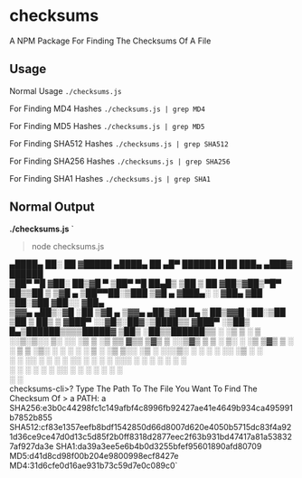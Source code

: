 # checksums
A NPM Package For Finding The Checksums Of A File

## Usage 
Normal Usage `./checksums.js`

For Finding MD4 Hashes `./checksums.js | grep MD4`

For Finding MD5 Hashes `./checksums.js | grep MD5`

For Finding SHA512 Hashes `./checksums.js | grep SHA512`

For Finding SHA256 Hashes `./checksums.js | grep SHA256`

For Finding SHA1 Hashes `./checksums.js | grep SHA1`

## Normal Output

**./checksums.js**
`
> node checksums.js

▄████▄   ██░ ██ ▓█████  ▄████▄   ██ ▄█▀  ██████  █    ██  ███▄ ▄███▓  ██████  
▒██▀ ▀█  ▓██░ ██▒▓█   ▀ ▒██▀ ▀█   ██▄█▒ ▒██    ▒  ██  ▓██▒▓██▒▀█▀ ██▒▒██    ▒ 
▒▓█    ▄ ▒██▀▀██░▒███   ▒▓█    ▄ ▓███▄░ ░ ▓██▄   ▓██  ▒██░▓██    ▓██░░ ▓██▄   
▒▓▓▄ ▄██▒░▓█ ░██ ▒▓█  ▄ ▒▓▓▄ ▄██▒▓██ █▄   ▒   ██▒▓▓█  ░██░▒██    ▒██   ▒   ██▒
▒ ▓███▀ ░░▓█▒░██▓░▒████▒▒ ▓███▀ ░▒██▒ █▄▒██████▒▒▒▒█████▓ ▒██▒   ░██▒▒██████▒▒
░ ░▒ ▒  ░ ▒ ░░▒░▒░░ ▒░ ░░ ░▒ ▒  ░▒ ▒▒ ▓▒▒ ▒▓▒ ▒ ░░▒▓▒ ▒ ▒ ░ ▒░   ░  ░▒ ▒▓▒ ▒ ░
░  ▒    ▒ ░▒░ ░ ░ ░  ░  ░  ▒   ░ ░▒ ▒░░ ░▒  ░ ░░░▒░ ░ ░ ░  ░      ░░ ░▒  ░ ░  
░         ░  ░░ ░   ░   ░        ░ ░░ ░ ░  ░  ░   ░░░ ░ ░ ░      ░   ░  ░  ░  
░ ░       ░  ░  ░   ░  ░░ ░      ░  ░         ░     ░            ░         ░  
░                       ░                                                     
checksums-cli>? Type The Path To The File You Want To Find The Checksum Of > a
PATH: a
SHA256:e3b0c44298fc1c149afbf4c8996fb92427ae41e4649b934ca495991b7852b855
SHA512:cf83e1357eefb8bdf1542850d66d8007d620e4050b5715dc83f4a921d36ce9ce47d0d13c5d85f2b0ff8318d2877eec2f63b931bd47417a81a538327af927da3e
SHA1:da39a3ee5e6b4b0d3255bfef95601890afd80709
MD5:d41d8cd98f00b204e9800998ecf8427e
MD4:31d6cfe0d16ae931b73c59d7e0c089c0`
